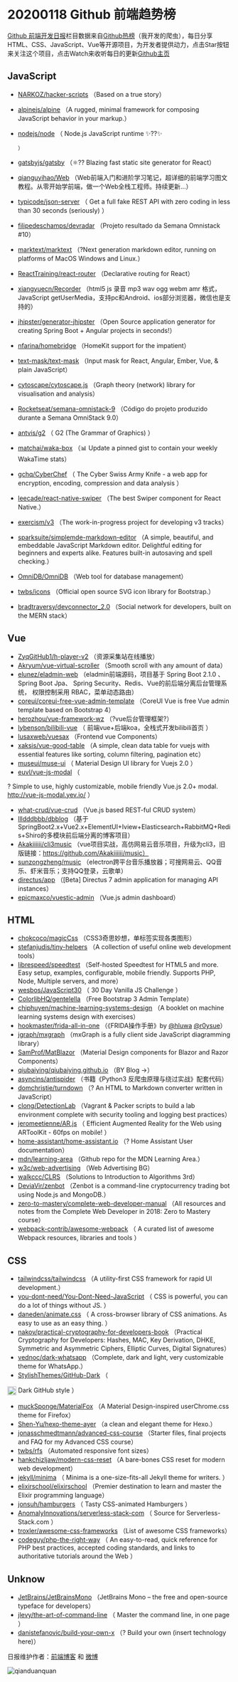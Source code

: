 # 20200118 Github 前端趋势榜

[Github 前端开发日报](https://qdkfweb.cn/c/news)栏目数据来自[Github热榜](https://github.qdkfweb.cn/)（我开发的爬虫），每日分享HTML、CSS、JavaScript、Vue等开源项目，为开发者提供动力，点击Star按钮来关注这个项目，点击Watch来收听每日的更新[Github主页](https://github.com/kujian/githubTrending)
## JavaScript

* [NARKOZ/hacker-scripts](https://github.com/NARKOZ/hacker-scripts) （Based on a true story）
* [alpinejs/alpine](https://github.com/alpinejs/alpine) （A rugged, minimal framework for composing JavaScript behavior in your markup.）
* [nodejs/node](https://github.com/nodejs/node) （
        Node.js JavaScript runtime ✨??✨

      ）
* [gatsbyjs/gatsby](https://github.com/gatsbyjs/gatsby) （&#x269b;&#xfe0f;?? Blazing fast static site generator for React）
* [qianguyihao/Web](https://github.com/qianguyihao/Web) （Web前端入门和进阶学习笔记，超详细的前端学习图文教程。从零开始学前端，做一个Web全栈工程师。持续更新...）
* [typicode/json-server](https://github.com/typicode/json-server) （
        Get a full fake REST API with zero coding in less than 30 seconds (seriously)
      ）
* [filipedeschamps/devradar](https://github.com/filipedeschamps/devradar) （Projeto resultado da Semana Omnistack #10）
* [marktext/marktext](https://github.com/marktext/marktext) （?Next generation markdown editor, running on platforms of MacOS Windows and Linux.）
* [ReactTraining/react-router](https://github.com/ReactTraining/react-router) （Declarative routing for React）
* [xiangyuecn/Recorder](https://github.com/xiangyuecn/Recorder) （html5 js 录音 mp3 wav ogg webm amr 格式，JavaScript getUserMedia，支持pc和Android、ios部分浏览器，微信也是支持的）
* [jhipster/generator-jhipster](https://github.com/jhipster/generator-jhipster) （Open Source application generator for creating Spring Boot + Angular projects in seconds!）
* [nfarina/homebridge](https://github.com/nfarina/homebridge) （HomeKit support for the impatient）
* [text-mask/text-mask](https://github.com/text-mask/text-mask) （Input mask for React, Angular, Ember, Vue, &amp; plain JavaScript）
* [cytoscape/cytoscape.js](https://github.com/cytoscape/cytoscape.js) （Graph theory (network) library for visualisation and analysis）
* [Rocketseat/semana-omnistack-9](https://github.com/Rocketseat/semana-omnistack-9) （Código do projeto produzido durante a Semana OmniStack 9.0）
* [antvis/g2](https://github.com/antvis/g2) （
        G2 (The Grammar of Graphics)
      ）
* [matchai/waka-box](https://github.com/matchai/waka-box) （&#x1f4ca; Update a pinned gist to contain your weekly WakaTime stats）
* [gchq/CyberChef](https://github.com/gchq/CyberChef) （
        The Cyber Swiss Army Knife - a web app for encryption, encoding, compression and data analysis
      ）
* [leecade/react-native-swiper](https://github.com/leecade/react-native-swiper) （The best Swiper component for React Native.）
* [exercism/v3](https://github.com/exercism/v3) （The work-in-progress project for developing v3 tracks）
* [sparksuite/simplemde-markdown-editor](https://github.com/sparksuite/simplemde-markdown-editor) （A simple, beautiful, and embeddable JavaScript Markdown editor. Delightful editing for beginners and experts alike. Features built-in autosaving and spell checking.）
* [OmniDB/OmniDB](https://github.com/OmniDB/OmniDB) （Web tool for database management）
* [twbs/icons](https://github.com/twbs/icons) （Official open source SVG icon library for Bootstrap.）
* [bradtraversy/devconnector_2.0](https://github.com/bradtraversy/devconnector_2.0) （Social network for developers, built on the MERN stack）

## Vue

* [ZyqGitHub1/h-player-v2](https://github.com/ZyqGitHub1/h-player-v2) （资源采集站在线播放）
* [Akryum/vue-virtual-scroller](https://github.com/Akryum/vue-virtual-scroller) （Smooth scroll with any amount of data）
* [elunez/eladmin-web](https://github.com/elunez/eladmin-web) （eladmin前端源码，项目基于 Spring Boot 2.1.0 、 Spring Boot Jpa、 Spring Security、Redis、Vue的前后端分离后台管理系统， 权限控制采用 RBAC，菜单动态路由）
* [coreui/coreui-free-vue-admin-template](https://github.com/coreui/coreui-free-vue-admin-template) （CoreUI Vue is free Vue admin template based on Bootstrap 4）
* [herozhou/vue-framework-wz](https://github.com/herozhou/vue-framework-wz) （?vue后台管理框架?）
* [lybenson/bilibili-vue](https://github.com/lybenson/bilibili-vue) （
        前端vue+后端koa，全栈式开发bilibili首页
      ）
* [lusaxweb/vuesax](https://github.com/lusaxweb/vuesax) （Frontend vue Components）
* [xaksis/vue-good-table](https://github.com/xaksis/vue-good-table) （A simple, clean data table for vuejs with essential features like sorting, column filtering, pagination etc）
* [museui/muse-ui](https://github.com/museui/muse-ui) （
        Material Design UI library for Vuejs 2.0
      ）
* [euvl/vue-js-modal](https://github.com/euvl/vue-js-modal) （
        
? Simple to use, highly customizable, mobile friendly Vue.js 2.0+ modal. <a href="http://vue-js-modal.yev.io/">http://vue-js-modal.yev.io/</a>
      ）
* [what-crud/vue-crud](https://github.com/what-crud/vue-crud) （Vue.js based REST-ful CRUD system）
* [llldddbbb/dbblog](https://github.com/llldddbbb/dbblog) （基于SpringBoot2.x+Vue2.x+ElementUI+Iview+Elasticsearch+RabbitMQ+Redis+Shiro的多模块前后端分离的博客项目）
* [Akakiiiiii/cli3music](https://github.com/Akakiiiiii/cli3music) （vue项目实战，高仿网易云音乐项目，升级为cli3，旧版链接：https://github.com/Akakiiiiii/music）
* [sunzongzheng/music](https://github.com/sunzongzheng/music) （electron跨平台音乐播放器；可搜网易云、QQ音乐、虾米音乐；支持QQ登录，云歌单）
* [directus/app](https://github.com/directus/app) （[Beta] Directus 7 admin application for managing API instances）
* [epicmaxco/vuestic-admin](https://github.com/epicmaxco/vuestic-admin) （Vue.js admin dashboard）

## HTML

* [chokcoco/magicCss](https://github.com/chokcoco/magicCss) （CSS3奇思妙想，单标签实现各类图形）
* [stefanjudis/tiny-helpers](https://github.com/stefanjudis/tiny-helpers) （A collection of useful online web development tools）
* [librespeed/speedtest](https://github.com/librespeed/speedtest) （Self-hosted Speedtest for HTML5 and more. Easy setup, examples, configurable, mobile friendly. Supports PHP, Node, Multiple servers, and more）
* [wesbos/JavaScript30](https://github.com/wesbos/JavaScript30) （
        30 Day Vanilla JS Challenge
      ）
* [ColorlibHQ/gentelella](https://github.com/ColorlibHQ/gentelella) （Free Bootstrap 3 Admin Template）
* [chiphuyen/machine-learning-systems-design](https://github.com/chiphuyen/machine-learning-systems-design) （A booklet on machine learning systems design with exercises）
* [hookmaster/frida-all-in-one](https://github.com/hookmaster/frida-all-in-one) （《FRIDA操作手册》by <a class="user-mention" href="https://github.com/hluwa">@hluwa</a> <a class="user-mention" href="https://github.com/r0ysue">@r0ysue</a>）
* [jgraph/mxgraph](https://github.com/jgraph/mxgraph) （mxGraph is a fully client side JavaScript diagramming library）
* [SamProf/MatBlazor](https://github.com/SamProf/MatBlazor) （Material Design components for Blazor and Razor Components）
* [qiubaiying/qiubaiying.github.io](https://github.com/qiubaiying/qiubaiying.github.io) （BY Blog -&gt;）
* [asyncins/antispider](https://github.com/asyncins/antispider) （书籍《Python3 反爬虫原理与绕过实战》配套代码）
* [domchristie/turndown](https://github.com/domchristie/turndown) （? An HTML to Markdown converter written in JavaScript）
* [clong/DetectionLab](https://github.com/clong/DetectionLab) （Vagrant &amp; Packer scripts to build a lab environment complete with security tooling and logging best practices）
* [jeromeetienne/AR.js](https://github.com/jeromeetienne/AR.js) （
        Efficient Augmented Reality for the Web using ARToolKit - 60fps on mobile!
      ）
* [home-assistant/home-assistant.io](https://github.com/home-assistant/home-assistant.io) （? Home Assistant User documentation）
* [mdn/learning-area](https://github.com/mdn/learning-area) （Github repo for the MDN Learning Area.）
* [w3c/web-advertising](https://github.com/w3c/web-advertising) （Web Advertising BG）
* [walkccc/CLRS](https://github.com/walkccc/CLRS) （Solutions to Introduction to Algorithms 3rd）
* [DeviaVir/zenbot](https://github.com/DeviaVir/zenbot) （Zenbot is a command-line cryptocurrency trading bot using Node.js and MongoDB.）
* [zero-to-mastery/complete-web-developer-manual](https://github.com/zero-to-mastery/complete-web-developer-manual) （All resources and notes from the Complete Web Developer in 2018: Zero to Mastery course）
* [webpack-contrib/awesome-webpack](https://github.com/webpack-contrib/awesome-webpack) （
        A curated list of awesome Webpack resources, libraries and tools
      ）

## CSS

* [tailwindcss/tailwindcss](https://github.com/tailwindcss/tailwindcss) （A utility-first CSS framework for rapid UI development.）
* [you-dont-need/You-Dont-Need-JavaScript](https://github.com/you-dont-need/You-Dont-Need-JavaScript) （
        CSS is powerful, you can do a lot of things without JS.
      ）
* [daneden/animate.css](https://github.com/daneden/animate.css) （
        A cross-browser library of CSS animations. As easy to use as an easy thing.
      ）
* [nakov/practical-cryptography-for-developers-book](https://github.com/nakov/practical-cryptography-for-developers-book) （Practical Cryptography for Developers: Hashes, MAC, Key Derivation, DHKE, Symmetric and Asymmetric Ciphers, Elliptic Curves, Digital Signatures）
* [vednoc/dark-whatsapp](https://github.com/vednoc/dark-whatsapp) （Complete, dark and light, very customizable theme for WhatsApp.）
* [StylishThemes/GitHub-Dark](https://github.com/StylishThemes/GitHub-Dark) （
        
<img class="emoji" title=":octocat:" alt=":octocat:" src="https://assets-cdn.github.com/images/icons/emoji/octocat.png" height="20" width="20" align="absmiddle"> Dark GitHub style
      ）
* [muckSponge/MaterialFox](https://github.com/muckSponge/MaterialFox) （A Material Design-inspired userChrome.css theme for Firefox）
* [Shen-Yu/hexo-theme-ayer](https://github.com/Shen-Yu/hexo-theme-ayer) （a clean and elegant theme for Hexo.）
* [jonasschmedtmann/advanced-css-course](https://github.com/jonasschmedtmann/advanced-css-course) （Starter files, final projects and FAQ for my Advanced CSS course）
* [twbs/rfs](https://github.com/twbs/rfs) （Automated responsive font sizes）
* [hankchizljaw/modern-css-reset](https://github.com/hankchizljaw/modern-css-reset) （A bare-bones CSS reset for modern web development）
* [jekyll/minima](https://github.com/jekyll/minima) （
        Minima is a one-size-fits-all Jekyll theme for writers.
      ）
* [elixirschool/elixirschool](https://github.com/elixirschool/elixirschool) （Premier destination to learn and master the Elixir programming language）
* [jonsuh/hamburgers](https://github.com/jonsuh/hamburgers) （
        Tasty CSS-animated Hamburgers
      ）
* [AnomalyInnovations/serverless-stack-com](https://github.com/AnomalyInnovations/serverless-stack-com) （
        Source for Serverless-Stack.com
      ）
* [troxler/awesome-css-frameworks](https://github.com/troxler/awesome-css-frameworks) （List of awesome CSS frameworks）
* [codeguy/php-the-right-way](https://github.com/codeguy/php-the-right-way) （
        An easy-to-read, quick reference for PHP best practices, accepted coding standards, and links to authoritative tutorials around the Web
      ）

## Unknow

* [JetBrains/JetBrainsMono](https://github.com/JetBrains/JetBrainsMono) （JetBrains Mono – the free and open-source typeface for developers）
* [jlevy/the-art-of-command-line](https://github.com/jlevy/the-art-of-command-line) （
        Master the command line, in one page
      ）
* [danistefanovic/build-your-own-x](https://github.com/danistefanovic/build-your-own-x) （? Build your own (insert technology here)）


日报维护作者：[前端博客](https://qdkfweb.cn/) 和 [微博](https://qdkfweb.cn/go/weibo)

![qianduanquan](https://user-images.githubusercontent.com/3055447/38468989-651132ac-3b80-11e8-8e6b-15122322a9d7.png)